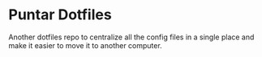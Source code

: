 # Puntar Dotfiles

Another dotfiles repo to centralize all the config files in a single place and make it easier to move it to another computer.
